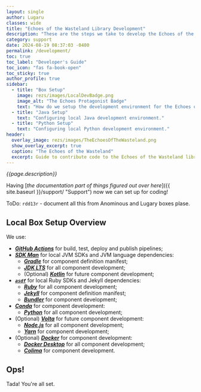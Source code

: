 ```yaml
---
layout: single
author: Lugaru
classes: wide
title: "Echoes of the Wasteland Library Development"
description: "These are the steps we take to develop the Echoes of the Wasteland library."
category: support
date: 2024-08-19 08:37:03 -0400
permalink: /development/
toc: true
toc_label: "Developer's Guide"
toc_icon: "fas fa-book-open"
toc_sticky: true
author_profile: true
sidebar:
  - title: "Box Setup"
    image: rezs/images/LocalDevBadge.png
    image_alt: "The Echoes Protagonist Badge"
    text: "How do we setup the development environment for the Echoes of the Wasteland?"
  - title: "Java Setup"
    text: "Configuring local Java development environment."
  - title: "Python Setup"
    text: "Configuring local Python development environment."
header:
  overlay_image: rezs/images/TheEchoesOfTheWasteland.png  
  show_overlay_excerpt: true
  caption: "The Echoes of the Wasteland"
  excerpt: Guide to contribute code to the Echoes of the Wasteland library.
---
```


_{{page.description}}_

Having [_the documentation part of things figured out over here_]({{ site.baseurl }}/support/ "Support") now we can set up for coding!

ToDo: `rdd13r` - document all this from Anominous and Lugary boxes plase.

## Local Box Setup Overview

We use:

* [**_GitHub Actions_**](https://docs.github.com/en/actions "GitHub Actions") for build, test, deploy and publish pipelines;
* [**_SDK Man_**](https://sdkman.io "SDK Man") for local JVM SDKs and JVM language dependencies:
  * [**_Gradle_**](https://gradle.org "Gradle") for component definition manifest;
  * [**_JDK LTS_**](https://adoptium.net/ "JDK LTS") for all component development;
  * (Optional) [**_Kotlin_**](https://kotlinlang.org "Kotlin") for future component development;
* [**_`asdf`_**](https://asdf-vm.com "asdf") for local Ruby SDKs and Jekyll dependencies:
  * [**_Ruby_**](https://www.ruby-lang.org "Ruby") for all component development;
  * [**_Jekyll_**](https://jekyllrb.com "Jekyll") for component definition manifest;
  * [**_Bundler_**](https://bundler.io "Bundler") for component development;
* [**_Conda_**](https://conda.io/projects/conda/en/latest/user-guide/install/index.html "Conda") for component development:
  * [**_Python_**](https://www.python.org "Python") for all component development;
* (Optional) [**_Volta_**](https://volta.sh "Volta") for future component development:
  * [**_Node.js_**](https://nodejs.org "Node.js") for all component development;
  * [**_Yarn_**](https://yarnpkg.com "Yarn") for component development;
* (Optional) [**_Docker_**](https://www.docker.com "Docker") for component development:
  * [**_Docker Desktop_**](https://www.docker.com "Docker Desktop") for all component development;
  * [**_Colima_**](https://colima.dev "Colima") for component development.

## Ops!




Tada! You're all set.

